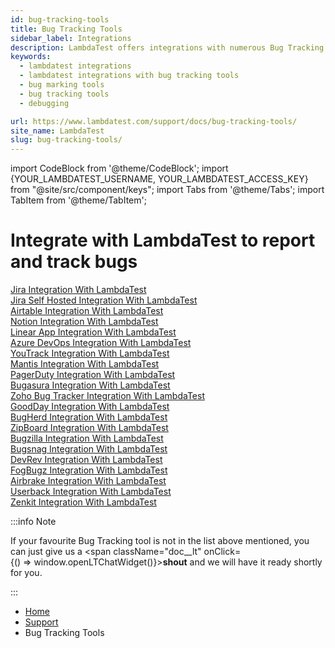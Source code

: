 ```yaml
---
id: bug-tracking-tools
title: Bug Tracking Tools
sidebar_label: Integrations
description: LambdaTest offers integrations with numerous Bug Tracking tools to help you mark and track bugs for pacing up your debugging.
keywords:
  - lambdatest integrations
  - lambdatest integrations with bug tracking tools
  - bug marking tools
  - bug tracking tools
  - debugging

url: https://www.lambdatest.com/support/docs/bug-tracking-tools/
site_name: LambdaTest
slug: bug-tracking-tools/
---
```


import CodeBlock from '@theme/CodeBlock';
import {YOUR_LAMBDATEST_USERNAME, YOUR_LAMBDATEST_ACCESS_KEY} from "@site/src/component/keys";
import Tabs from '@theme/Tabs';
import TabItem from '@theme/TabItem';

<script type="application/ld+json"
      dangerouslySetInnerHTML={{ __html: JSON.stringify({
       "@context": "https://schema.org",
        "@type": "BreadcrumbList",
        "itemListElement": [{
          "@type": "ListItem",
          "position": 1,
          "name": "Home",
          "item": "https://www.lambdatest.com"
        },{
          "@type": "ListItem",
          "position": 2,
          "name": "Support",
          "item": "https://www.lambdatest.com/support/docs/"
        },{
          "@type": "ListItem",
          "position": 3,
          "name": "Bug Tracking Tools",
          "item": "https://www.lambdatest.com/support/docs/bug-tracking-tools/"
        }]
      })
    }}


></script>

# Integrate with LambdaTest to report and track bugs

<div className="download_btn mb-10">
<a href="https://www.lambdatest.com/support/docs/jira-integration/">Jira Integration With LambdaTest</a>
</div>

<div className="download_btn mb-10">
<a href="https://www.lambdatest.com/support/docs/jira-self-hosted-integration/">Jira Self Hosted Integration With LambdaTest</a>
</div>

<div className="download_btn mb-10">
<a href="https://www.lambdatest.com/support/docs/airtable-integration/">Airtable Integration With LambdaTest</a>
</div>

<div className="download_btn mb-10">
<a href="https://www.lambdatest.com/support/docs/notion-integration/">Notion Integration With LambdaTest</a>
</div>

<div className="download_btn mb-10">
<a href="https://www.lambdatest.com/support/docs/linear-app-integration/">Linear App Integration With LambdaTest</a>
</div>

<div className="download_btn mb-10">
<a href="https://www.lambdatest.com/support/docs/vsts-integration/">Azure DevOps Integration With LambdaTest</a>
</div>

<div className="download_btn mb-10">
<a href="https://www.lambdatest.com/support/docs/youtrack-integration/">YouTrack Integration With LambdaTest</a>
</div>

<div className="download_btn mb-10">
<a href="https://www.lambdatest.com/support/docs/mantis-integration/">Mantis Integration With LambdaTest</a>
</div>

<div className="download_btn mb-10">
<a href="https://www.lambdatest.com/support/docs/pagerduty-integration/">PagerDuty Integration With LambdaTest</a>
</div>

<div className="download_btn mb-10">
<a href="https://www.lambdatest.com/support/docs/bugasura-integration/">Bugasura Integration With LambdaTest</a>
</div>

<div className="download_btn mb-10">
<a href="https://www.lambdatest.com/support/docs/zoho-bugtracker-integration/">Zoho Bug Tracker Integration With LambdaTest</a>
</div>

<div className="download_btn mb-10">
<a href="https://www.lambdatest.com/support/docs/goodday-integration/">GoodDay Integration With LambdaTest</a>
</div>

<div className="download_btn mb-10">
<a href="https://www.lambdatest.com/support/docs/bugherd-integration/">BugHerd Integration With LambdaTest</a>
</div>

<div className="download_btn mb-10">
<a href="https://www.lambdatest.com/support/docs/zipboard-integration/">ZipBoard Integration With LambdaTest</a>
</div>

<div className="download_btn mb-10">
<a href="https://www.lambdatest.com/support/docs/bugzilla-integration/">Bugzilla Integration With LambdaTest</a>
</div>

<div className="download_btn mb-10">
<a href="https://www.lambdatest.com/support/docs/bugsnag-integration/">Bugsnag Integration With LambdaTest</a>
</div>

<div className="download_btn mb-10">
<a href="https://www.lambdatest.com/support/docs/devrev-integration/">DevRev Integration With LambdaTest</a>
</div>

<div className="download_btn mb-10">
<a href="https://www.lambdatest.com/support/docs/fogbugz-integration/">FogBugz Integration With LambdaTest</a>
</div>

<div className="download_btn mb-10">
<a href="https://www.lambdatest.com/support/docs/airbrake-integration/">Airbrake Integration With LambdaTest</a>
</div>

<div className="download_btn mb-10">
<a href="https://www.lambdatest.com/support/docs/userback-integration/">Userback Integration With LambdaTest</a>
</div>

<div className="download_btn mb-10">
<a href="https://www.lambdatest.com/support/docs/zenkit-integration/">Zenkit Integration With LambdaTest</a>
</div>

:::info Note

If your favourite Bug Tracking tool is not in the list above mentioned, you can just give us a <span className="doc\_\_lt" onClick={() => window.openLTChatWidget()}>**shout**</span> and we will have it ready shortly for you.

:::

<nav aria-label="breadcrumbs">
  <ul className="breadcrumbs">
    <li className="breadcrumbs__item">
      <a className="breadcrumbs__link" target="_self" href="https://www.lambdatest.com">
        Home
      </a>
    </li>
    <li className="breadcrumbs__item">
      <a className="breadcrumbs__link" target="_self" href="https://www.lambdatest.com/support/docs/">
        Support
      </a>
    </li>
    <li className="breadcrumbs__item breadcrumbs__item--active">
      <span className="breadcrumbs__link">
       Bug Tracking Tools
      </span>
    </li>
  </ul>
</nav>

